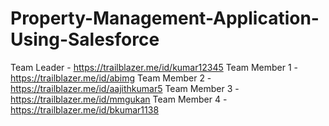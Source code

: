 # Property-Management-Application-Using-Salesforce

Team Leader -  https://trailblazer.me/id/kumar12345
Team Member 1 -https://trailblazer.me/id/abimg
Team Member 2 -https://trailblazer.me/id/aajithkumar5
Team Member 3 -https://trailblazer.me/id/mmgukan
Team Member 4 -https://trailblazer.me/id/bkumar1138
